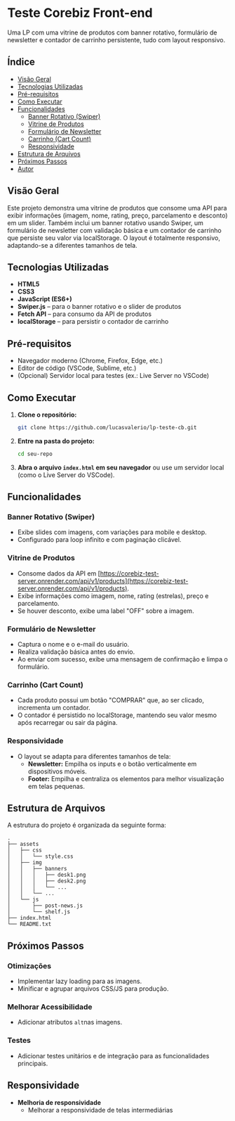 
# Teste Corebiz Front-end

Uma LP com uma vitrine de produtos com banner rotativo, formulário de newsletter e contador de carrinho persistente, tudo com layout responsivo.

## Índice

- [Visão Geral](#visão-geral)
- [Tecnologias Utilizadas](#tecnologias-utilizadas)
- [Pré-requisitos](#pré-requisitos)
- [Como Executar](#como-executar)
- [Funcionalidades](#funcionalidades)
  - [Banner Rotativo (Swiper)](#banner-rotativo-swiper)
  - [Vitrine de Produtos](#vitrine-de-produtos)
  - [Formulário de Newsletter](#formulário-de-newsletter)
  - [Carrinho (Cart Count)](#carrinho-cart-count)
  - [Responsividade](#responsividade)
- [Estrutura de Arquivos](#estrutura-de-arquivos)
- [Próximos Passos](#próximos-passos)
- [Autor](#autor)

## Visão Geral

Este projeto demonstra uma vitrine de produtos que consome uma API para exibir informações (imagem, nome, rating, preço, parcelamento e desconto) em um slider. Também inclui um banner rotativo usando Swiper, um formulário de newsletter com validação básica e um contador de carrinho que persiste seu valor via localStorage. O layout é totalmente responsivo, adaptando-se a diferentes tamanhos de tela.

## Tecnologias Utilizadas

- **HTML5**
- **CSS3**
- **JavaScript (ES6+)**
- **Swiper.js** – para o banner rotativo e o slider de produtos
- **Fetch API** – para consumo da API de produtos
- **localStorage** – para persistir o contador de carrinho

## Pré-requisitos

- Navegador moderno (Chrome, Firefox, Edge, etc.)
- Editor de código (VSCode, Sublime, etc.)
- (Opcional) Servidor local para testes (ex.: Live Server no VSCode)

## Como Executar

1. **Clone o repositório:**
   ```bash
   git clone https://github.com/lucasvalerio/lp-teste-cb.git
   ```
2. **Entre na pasta do projeto:**
   ```bash
   cd seu-repo
   ```
3. **Abra o arquivo `index.html` em seu navegador** ou use um servidor local (como o Live Server do VSCode).

## Funcionalidades

### Banner Rotativo (Swiper)
- Exibe slides com imagens, com variações para mobile e desktop.
- Configurado para loop infinito e com paginação clicável.

### Vitrine de Produtos
- Consome dados da API em [https://corebiz-test-server.onrender.com/api/v1/products](https://corebiz-test-server.onrender.com/api/v1/products).
- Exibe informações como imagem, nome, rating (estrelas), preço e parcelamento.
- Se houver desconto, exibe uma label "OFF" sobre a imagem.

### Formulário de Newsletter
- Captura o nome e o e-mail do usuário.
- Realiza validação básica antes do envio.
- Ao enviar com sucesso, exibe uma mensagem de confirmação e limpa o formulário.

### Carrinho (Cart Count)
- Cada produto possui um botão "COMPRAR" que, ao ser clicado, incrementa um contador.
- O contador é persistido no localStorage, mantendo seu valor mesmo após recarregar ou sair da página.

### Responsividade
- O layout se adapta para diferentes tamanhos de tela:
  - **Newsletter:** Empilha os inputs e o botão verticalmente em dispositivos móveis.
  - **Footer:** Empilha e centraliza os elementos para melhor visualização em telas pequenas.

## Estrutura de Arquivos

A estrutura do projeto é organizada da seguinte forma:

```
.
├── assets
│   ├── css
│   │   └── style.css
│   ├── img
│   │   ├── banners
│   │   │   ├── desk1.png
│   │   │   ├── desk2.png
│   │   │   └── ...
│   │   └── ...
│   └── js
│       ├── post-news.js
│       └── shelf.js
├── index.html
└── README.txt
```

## Próximos Passos

### Otimizações
- Implementar lazy loading para as imagens.
- Minificar e agrupar arquivos CSS/JS para produção.


### Melhorar Acessibilidade
- Adicionar atributos `alt`nas imagens.

### Testes
- Adicionar testes unitários e de integração para as funcionalidades principais.

## Responsividade

- **Melhoria de responsividade**
  - Melhorar a responsividade de telas intermediárias
